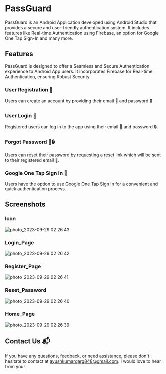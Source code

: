 # PassGuard

PassGuard is an Android Application developed using Android Studio that provides a secure and user-friendly authentication system. It includes features like Real-time Authentication using Firebase, an option for Google One Tap Sign-In and many more.

## Features

PassGuard is designed to offer a Seamless and Secure Authentication experience to Android App users. It incorporates Firebase for Real-time Authentication, ensuring Robust Security.

### User Registration 📝

Users can create an account by providing their email 📧 and password 🔒.

### User Login 🔐

Registered users can log in to the app using their email 📧 and password 🔒.

### Forgot Password 🚫🔒

Users can reset their password by requesting a reset link which will be sent to their registered email 📧.

### Google One Tap Sign In 🌟

Users have the option to use Google One Tap Sign In for a convenient and quick authentication process.

## Screenshots

### Icon
![photo_2023-09-29 02 26 43](https://github.com/AyushGarg848/PassGuard/assets/135207129/cea6d00c-e9a6-48c4-aae3-7f5944e1ee8a)

### Login_Page
![photo_2023-09-29 02 26 42](https://github.com/AyushGarg848/PassGuard/assets/135207129/7c4d9be2-5665-4515-8929-0087dd44282d)

### Register_Page
![photo_2023-09-29 02 26 41](https://github.com/AyushGarg848/PassGuard/assets/135207129/7bf983da-7d01-4fd9-9bc7-10450a004d9a)

### Reset_Password
![photo_2023-09-29 02 26 40](https://github.com/AyushGarg848/PassGuard/assets/135207129/bbd68aa0-4653-4442-b5b4-4dd0a4689823)

### Home_Page
![photo_2023-09-29 02 26 39](https://github.com/AyushGarg848/PassGuard/assets/135207129/46c77f68-7b9a-4ded-a5e8-8d411cbd2ed4)

## Contact Us 📬

If you have any questions, feedback, or need assistance, please don't hesitate to contact at ayushkumargarg848@gmail.com. I would love to hear from you!
